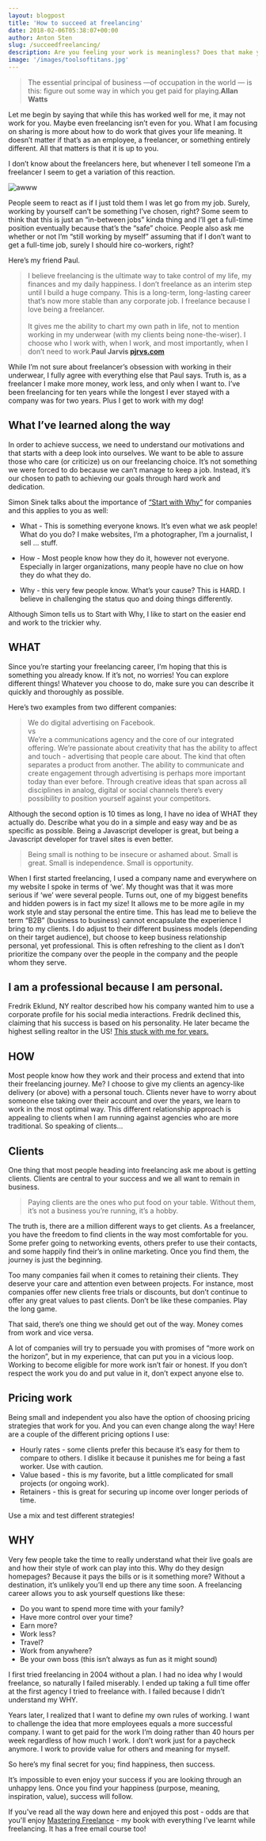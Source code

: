 ```yaml
---
layout: blogpost
title: 'How to succeed at freelancing'
date: 2018-02-06T05:38:07+00:00
author: Anton Sten
slug: /succeedfreelancing/
description: Are you feeling your work is meaningless? Does that make you meaningless? I recently gave a presentation at a local co-working space and talked about that. How finding meaning can inspire good work and good work can give you meaning.
image: '/images/toolsoftitans.jpg'
---
```


>The essential principal of business —of occupation in the world — is this: figure out some way in which you get paid for playing.**Allan Watts**

Let me begin by saying that while this has worked well for me, it may not work for you. Maybe even freelancing isn’t even for you. What I am focusing on sharing is more about how to do work that gives your life meaning. It doesn’t matter if that’s as an employee, a freelancer, or something entirely different. All that matters is that it is up to you.

I don’t know about the freelancers here, but whenever I tell someone I’m a freelancer I seem to get a variation of this reaction.

![awww](/images/awww.gif)

People seem to react as if I just told them I was let go from my job. Surely, working by yourself can’t be something I’ve chosen, right? Some seem to think that this is just an “in-between jobs” kinda thing and I’ll get a full-time position eventually because that’s the “safe” choice. People also ask me whether or not I’m “still working by myself” assuming that if I don’t want to get a full-time job, surely I should hire co-workers, right?

Here’s my friend Paul.
>I believe freelancing is the ultimate way to take control of my life, my finances and my daily happiness. I don’t freelance as an interim step until I build a huge company. This is a long-term, long-lasting career that’s now more stable than any corporate job. I freelance because I love being a freelancer. <br /><br />It gives me the ability to chart my own path in life, not to mention working in my underwear (with my clients being none-the-wiser). I choose who I work with, when I work, and most importantly, when I don’t need to work.**Paul Jarvis [pjrvs.com](https://pjrvs.com)**

While I’m not sure about freelancer’s obsession with working in their underwear, I fully agree with everything else that Paul says. Truth is, as a freelancer I make more money, work less, and only when I want to. I’ve been freelancing for ten years while the longest I ever stayed with a company was for two years. Plus I get to work with my dog!

## What I’ve learned along the way
In order to achieve success, we need to understand our motivations and that starts with a deep look into ourselves. We want to be able to assure those who care (or criticize) us on our freelancing choice. It’s not something we were forced to do because we can’t manage to keep a job. Instead, it’s our chosen to path to achieving our goals through hard work and dedication.

Simon Sinek talks about the importance of [“Start with Why”](https://startwithwhy.com) for companies and this applies to you as well:

- What - This is something everyone knows. It’s even what we ask people! What do you do? I make websites, I’m a photographer, I’m a journalist, I sell … stuff.

- How - Most people know how they do it, however not everyone. Especially in larger organizations, many people have no clue on how they do what they do.

- Why - this very few people know. What’s your cause? This is HARD. I believe in challenging the status quo and doing things differently.

Although Simon tells us to Start with Why, I like to start on the easier end and work to the trickier why.

## WHAT
Since you’re starting your freelancing career, I’m hoping that this is something you already know. If it’s not, no worries! You can explore different things! Whatever you choose to do, make sure you can describe it quickly and thoroughly as possible.

Here’s two examples from two different companies:
>We do digital advertising on Facebook.<br>
vs<br>
>We’re a communications agency and the core of our integrated offering. We’re passionate about creativity that has the ability to affect and touch - advertising that people care about. The kind that often separates a product from another. The ability to communicate and create engagement through advertising is perhaps more important today than ever before. Through creative ideas that span across all disciplines in analog, digital or social channels there’s every possibility to position yourself against your competitors.

Although the second option is 10 times as long, I have no idea of WHAT they actually do. Describe what you do in a simple and easy way and be as specific as possible. Being a Javascript developer is great, but being a Javascript developer for travel sites is even better.

>Being small is nothing to be insecure or ashamed about. Small is great. Small is independence. Small is opportunity.

When I first started freelancing, I used a company name and everywhere on my website I spoke in terms of ‘we’. My thought was that it was more serious if ‘we’ were several people. Turns out, one of my biggest benefits and hidden powers is in fact my size! It allows me to be more agile in my work style and stay personal the entire time. This has lead me to believe the term “B2B” (business to business) cannot encapsulate the experience I bring to my clients. I do adjust to their different business models (depending on their target audience), but choose to keep business relationship personal, yet professional. This is often refreshing to the client as I don’t prioritize the company over the people in the company and the people whom they serve.

## I am a professional because I am personal.
Fredrik Eklund, NY realtor described how his company wanted him to use a corporate profile for his social media interactions. Fredrik declined this, claiming that his success is based on his personality. He later became the highest selling realtor in the US! [This stuck with me for years.](https://www.antonsten.com/i-am-professional-because-i-am-personal/)

## HOW
Most people know how they work and their process and extend that into their freelancing journey. Me? I choose to give my clients an agency-like delivery (or above) with a personal touch. Clients never have to worry about someone else taking over their account and over the years, we learn to work in the most optimal way. This different relationship approach is appealing to clients when I am running against agencies who are more traditional. So speaking of clients…

## Clients
One thing that most people heading into freelancing ask me about is getting clients. Clients are central to your success and we all want to remain in business.

>Paying clients are the ones who put food on your table. Without them, it’s not a business you’re running, it’s a hobby.

The truth is, there are a million different ways to get clients. As a freelancer, you have the freedom to find clients in the way most comfortable for you. Some prefer going to networking events, others prefer to use their contacts, and some happily find their’s in online marketing. Once you find them, the journey is just the beginning.

Too many companies fail when it comes to retaining their clients. They deserve your care and attention even between projects. For instance, most companies offer new clients free trials or discounts, but don’t continue to offer any great values to past clients. Don’t be like these companies. Play the long game.

That said, there’s one thing we should get out of the way.
Money comes from work and vice versa.

A lot of companies will try to persuade you with promises of “more work on the horizon”, but in my experience, that can put you in a vicious loop. Working to become eligible for more work isn’t fair or honest. If you don’t respect the work you do and put value in it, don’t expect anyone else to.

## Pricing work
Being small and independent you also have the option of choosing pricing strategies that work for you. And you can even change along the way! Here are a couple of the different pricing options I use:
- Hourly rates - some clients prefer this because it’s easy for them to compare to others. I dislike it because it punishes me for being a fast worker. Use with caution.
- Value based - this is my favorite, but a little complicated for small projects (or ongoing work).
- Retainers - this is great for securing up income over longer periods of time.

Use a mix and test different strategies!

## WHY
Very few people take the time to really understand what their live goals are and how their style of work can play into this. Why do they design homepages? Because it pays the bills or is it something more? Without a destination, it’s unlikely you’ll end up there any time soon. A freelancing career allows you to ask yourself questions like these:

- Do you want to spend more time with your family?
- Have more control over your time?
- Earn more?
- Work less?
- Travel?
- Work from anywhere?
- Be your own boss (this isn’t always as fun as it might sound)

I first tried freelancing in 2004 without a plan. I had no idea why I would freelance, so naturally I failed miserably. I ended up taking a full time offer at the first agency I tried to freelance with. I failed because I didn’t understand my WHY.  

Years later, I realized that I want to define my own rules of working. I want to challenge the idea that more employees equals a more successful company. I want to get paid for the work I’m doing rather than 40 hours per week regardless of how much I work. I don’t work just for a paycheck anymore. I work to provide value for others and meaning for myself.

So here’s my final secret for you;
find happiness, then success.

It’s impossible to even enjoy your success if you are looking through an unhappy lens. Once you find your happiness (purpose, meaning, inspiration, value), success will follow.

If you've read all the way down here and enjoyed this post - odds are that you'll enjoy [Mastering Freelance](https://www.masteringfreelance.com) - my book with everything I've learnt while freelancing. It has a free email course too! 
